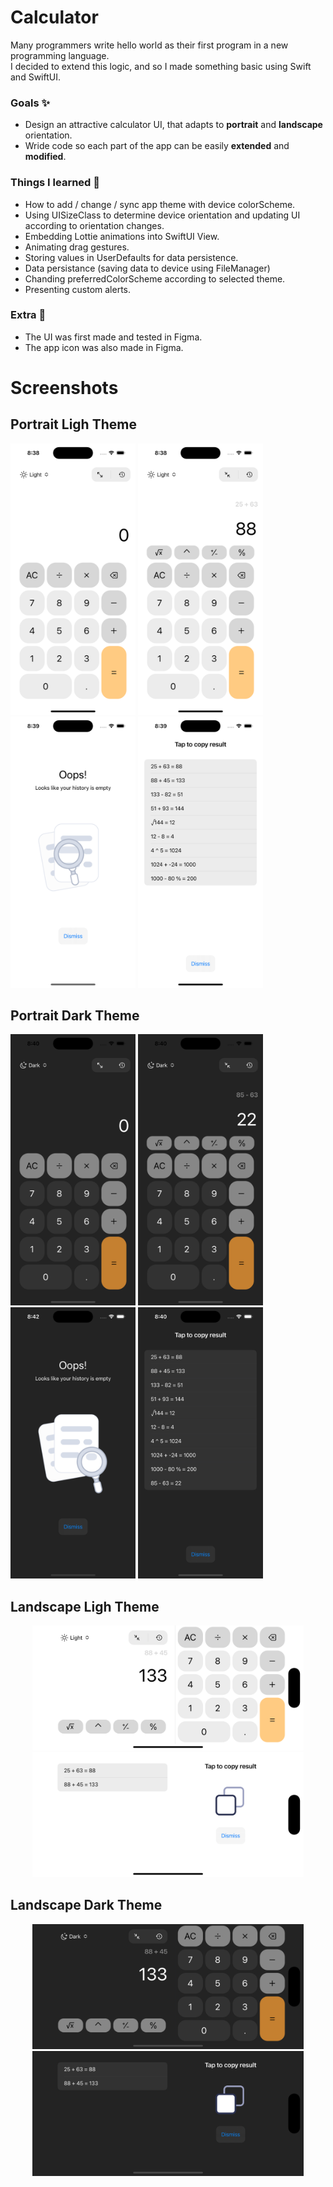 # Calculator
Many programmers write hello world as their first program in a new programming language. <br />  I decided to extend this logic, and so I made something basic using Swift and SwiftUI.

### Goals ✨
- Design an attractive calculator UI, that adapts to **portrait** and **landscape** orientation.
- Wride code so each part of the app can be easily **extended** and **modified**. 

### Things I learned 🔭
- How to add / change / sync app theme with device colorScheme.
- Using UISizeClass to determine device orientation and updating UI according to orientation changes.
- Embedding Lottie animations into SwiftUI View.
- Animating drag gestures.
- Storing values in UserDefaults for data persistence.
- Data persistance (saving data to device using FileManager)
- Chanding preferredColorScheme according to selected theme.
- Presenting custom alerts.

### Extra 🤩
- The UI was first made and tested in Figma.
- The app icon was also made in Figma.

# Screenshots

## Portrait Ligh Theme
<p align="left">
<img src="https://github.com/maksim-mitrofanov/Calculator/blob/main/Screenshots/CALC_SCREEN_00001.png" width=200 height="auto">
<img src="https://github.com/maksim-mitrofanov/Calculator/blob/main/Screenshots/CALC_SCREEN_00002.png" width=200 height="auto">
<img src="https://github.com/maksim-mitrofanov/Calculator/blob/main/Screenshots/CALC_SCREEN_00003.png" width=200 height="auto">
<img src="https://github.com/maksim-mitrofanov/Calculator/blob/main/Screenshots/CALC_SCREEN_00004.png" width=200 height="auto">
</p>

## Portrait Dark Theme
<p align="left">
<img src="https://github.com/maksim-mitrofanov/Calculator/blob/main/Screenshots/CALC_SCREEN_00005.png" width=200 height="auto">
<img src="https://github.com/maksim-mitrofanov/Calculator/blob/main/Screenshots/CALC_SCREEN_00006.png" width=200 height="auto">
<img src="https://github.com/maksim-mitrofanov/Calculator/blob/main/Screenshots/CALC_SCREEN_00008.png" width=200 height="auto">
<img src="https://github.com/maksim-mitrofanov/Calculator/blob/main/Screenshots/CALC_SCREEN_00007.png" width=200 height="auto">
</p>

## Landscape Ligh Theme
<p align="center">
<img src="https://github.com/maksim-mitrofanov/Calculator/blob/main/Screenshots/CALC_SCREEN_00009.png" width="auto" height=200>
<img src="https://github.com/maksim-mitrofanov/Calculator/blob/main/Screenshots/CALC_SCREEN_00011.png" width="auto" height=200>
</p>

## Landscape Dark Theme
<p align="center">
<img src="https://github.com/maksim-mitrofanov/Calculator/blob/main/Screenshots/CALC_SCREEN_00010.png" width="auto" height=200>
<img src="https://github.com/maksim-mitrofanov/Calculator/blob/main/Screenshots/CALC_SCREEN_00012.png" width="auto" height=200>
</p>
